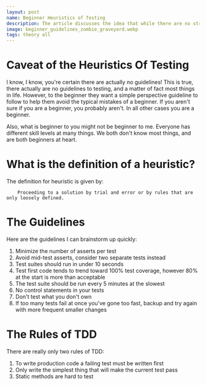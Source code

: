 ```yaml
---
layout: post
name: Beginner Heuristics of Testing
description: The article discusses the idea that while there are no strict guidelines to testing, especially for beginners, having a set of principles can help avoid common mistakes. 
image: beginner_guidelines_zombie_graveyard.webp
tags: theory all
---
```


# Caveat of the Heuristics Of Testing

I know, I know, you're certain there are actually no guidelines! This is true, there actually are no guidelines to testing, and
a matter of fact most things in life. However, to the beginner they want a simple perspective guideline to follow to help them
avoid the typical mistakes of a beginner. If you aren't sure if you are a beginner, you probably aren't. In all other cases
you are a beginner.  

Also, what is beginner to you might not be beginner to me. Everyone has different skill levels at many things. We both
don't know most things, and are both beginners at heart.  

# What is the definition of a heuristic?

The definition for heuristic is given by:

```text
    Proceeding to a solution by trial and error or by rules that are only loosely defined.
```

# The Guidelines

Here are the guidelines I can brainstorm up quickly:  
1. Minimize the number of asserts per test  
2. Avoid mid-test asserts, consider two separate tests instead  
3. Test suites should run in under 10 seconds    
4. Test first code tends to trend toward 100% test coverage, however 80% at the start is more than acceptable  
5. The test suite should be run every 5 minutes at the slowest    
6. No control statements in your tests  
7. Don't test what you don't own
8. If too many tests fail at once you've gone too fast, backup and try again with more frequent smaller changes

# The Rules of TDD

There are really only two rules of TDD:

1. To write production code a failing test must be written first 
2. Only write the simplest thing that will make the current test pass
4. Static methods are hard to test
